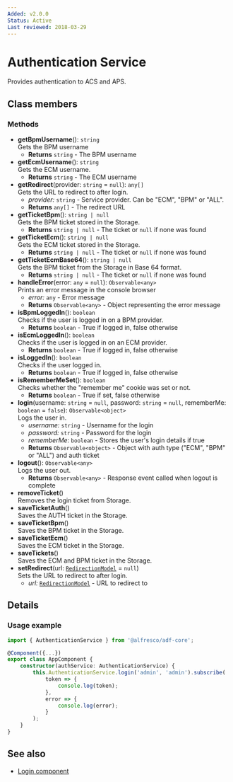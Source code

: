 ```yaml
---
Added: v2.0.0
Status: Active
Last reviewed: 2018-03-29
---
```


# Authentication Service

Provides authentication to ACS and APS.

## Class members

### Methods

-   **getBpmUsername**(): `string`<br/>
    Gets the BPM username
    -   **Returns** `string` - The BPM username
-   **getEcmUsername**(): `string`<br/>
    Gets the ECM username.
    -   **Returns** `string` - The ECM username
-   **getRedirect**(provider: `string` = `null`): `any[]`<br/>
    Gets the URL to redirect to after login.
    -   _provider:_ `string`  - Service provider. Can be "ECM", "BPM" or "ALL".
    -   **Returns** `any[]` - The redirect URL
-   **getTicketBpm**(): `string | null`<br/>
    Gets the BPM ticket stored in the Storage.
    -   **Returns** `string | null` - The ticket or `null` if none was found
-   **getTicketEcm**(): `string | null`<br/>
    Gets the ECM ticket stored in the Storage.
    -   **Returns** `string | null` - The ticket or `null` if none was found
-   **getTicketEcmBase64**(): `string | null`<br/>
    Gets the BPM ticket from the Storage in Base 64 format.
    -   **Returns** `string | null` - The ticket or `null` if none was found
-   **handleError**(error: `any` = `null`): `Observable<any>`<br/>
    Prints an error message in the console browser
    -   _error:_ `any`  - Error message
    -   **Returns** `Observable<any>` - Object representing the error message
-   **isBpmLoggedIn**(): `boolean`<br/>
    Checks if the user is logged in on a BPM provider.
    -   **Returns** `boolean` - True if logged in, false otherwise
-   **isEcmLoggedIn**(): `boolean`<br/>
    Checks if the user is logged in on an ECM provider.
    -   **Returns** `boolean` - True if logged in, false otherwise
-   **isLoggedIn**(): `boolean`<br/>
    Checks if the user logged in.
    -   **Returns** `boolean` - True if logged in, false otherwise
-   **isRememberMeSet**(): `boolean`<br/>
    Checks whether the "remember me" cookie was set or not.
    -   **Returns** `boolean` - True if set, false otherwise
-   **login**(username: `string` = `null`, password: `string` = `null`, rememberMe: `boolean` = `false`): `Observable<object>`<br/>
    Logs the user in.
    -   _username:_ `string`  - Username for the login
    -   _password:_ `string`  - Password for the login
    -   _rememberMe:_ `boolean`  - Stores the user's login details if true
    -   **Returns** `Observable<object>` - Object with auth type ("ECM", "BPM" or "ALL") and auth ticket
-   **logout**(): `Observable<any>`<br/>
    Logs the user out.
    -   **Returns** `Observable<any>` - Response event called when logout is complete
-   **removeTicket**()<br/>
    Removes the login ticket from Storage.
-   **saveTicketAuth**()<br/>
    Saves the AUTH ticket in the Storage.
-   **saveTicketBpm**()<br/>
    Saves the BPM ticket in the Storage.
-   **saveTicketEcm**()<br/>
    Saves the ECM ticket in the Storage.
-   **saveTickets**()<br/>
    Saves the ECM and BPM ticket in the Storage.
-   **setRedirect**(url: [`RedirectionModel`](../../lib/core/models/redirection.model.ts) = `null`)<br/>
    Sets the URL to redirect to after login.
    -   _url:_ [`RedirectionModel`](../../lib/core/models/redirection.model.ts)  - URL to redirect to

## Details

### Usage example

```ts
import { AuthenticationService } from '@alfresco/adf-core';

@Component({...})
export class AppComponent {
    constructor(authService: AuthenticationService) {
        this.AuthenticationService.login('admin', 'admin').subscribe(
            token => {
                console.log(token);
            },
            error => {
                console.log(error);
            }
        );
    }
}
```

## See also

-   [Login component](login.component.md)
